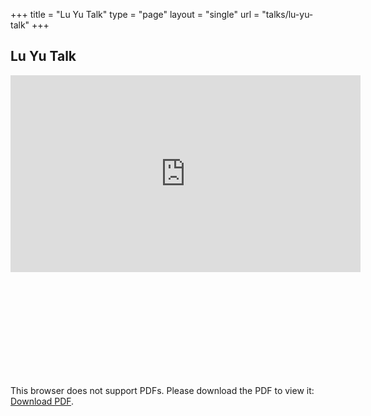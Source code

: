 +++
title = "Lu Yu Talk"
type = "page"
layout = "single"
url = "talks/lu-yu-talk"
+++


## Lu Yu Talk
<script type="text/javascript" src="https://cdnjs.cloudflare.com/ajax/libs/pdfobject/2.1.1/pdfobject.min.js"></script>

<iframe width="560" height="315" src="https://www.youtube.com/embed/rfODWzvDWic" frameborder="0" allow="accelerometer; autoplay; encrypted-media; gyroscope; picture-in-picture" allowfullscreen></iframe>
<br><br>
<object data="http://compression.cc/talks_2020/998-talk-slides.pdf" type="application/pdf" width="700px" height="700px">
    <embed src="http://compression.cc/talks_2020/998-talk-slides.pdf">
	<p>This browser does not support PDFs. Please download the PDF to view it: <a href="http://compression.cc/talks_2020/998-tal
k-slides.pdf">Download PDF</a>.</p>
    </embed>
</object>

